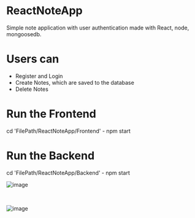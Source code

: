 # ReactNoteApp
Simple note application with user authentication made with React, node, mongoosedb.



<h1>Users can</h1>
<ul>
  <li>Register and Login</li>
  <li>Create Notes, which are saved to the database</li>
  <li>Delete Notes</li>  
</ul>


<h1> Run the Frontend </h1>
cd 'FilePath/ReactNoteApp/Frontend'
- npm start

<h1> Run the Backend </h1>
cd 'FilePath/ReactNoteApp/Backend'
- npm start



![image](https://user-images.githubusercontent.com/98666468/176958391-3c0a9344-88b7-4f60-bead-396c5dd46d5b.png)

</br>

![image](https://user-images.githubusercontent.com/98666468/176958429-bc54e56e-d304-4cba-9cc7-a228d4c9bc26.png)

